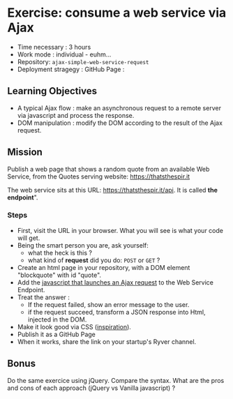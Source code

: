 # Exercise: consume a web service via Ajax

- Time necessary : 3 hours
- Work mode : individual - euhm... 
- Repository: `ajax-simple-web-service-request`
- Deployment stragegy : GitHub Page : 

## Learning Objectives

- A typical Ajax flow : make an asynchronous request to a remote server via javascript and process the response.
- DOM manipulation : modify the DOM according to the result of the Ajax request.

## Mission

Publish a web page that shows a random quote from an available Web Service, from the Quotes serving website: https://thatsthespir.it 

The web service sits at this URL:  https://thatsthespir.it/api. It is called **the endpoint**". 

### Steps

- First, visit the URL in your browser. What you will see is what your code will get.
- Being the smart person you are, ask yourself:
	- what the heck is this  ?
	- what kind of **request** did you do: `POST` or `GET` ?
- Create an html page in your repository, with a DOM element "blockquote" with id "quote".
- Add the [javascript that launches an Ajax request](https://dev.to/bjhaid_93/beginners-guide-to-fetching-data-with-ajax-fetch-api--asyncawait-3m1l) to the Web Service Endpoint.
- Treat the answer : 
	- If the request failed, show an error message to the user.
	- if the request succeed,  transform a JSON response into Html, injected in the DOM.
- Make it look good via CSS ([inspiration](https://www.google.be/search?q=beautiful+web+typography&tbm=isch&tbo=u&source=univ&sa=X&ved=0ahUKEwjJrbmozOvYAhUE9WMKHXTmDrQQsAQIJg&biw=1440&bih=780)).
- Publish it as a GitHub Page
- When it works, share the link on your startup's Ryver channel.

## Bonus

Do the same exercice using jQuery. Compare the syntax. What are the pros and cons of each approach (jQuery vs Vanilla javascript) ?

